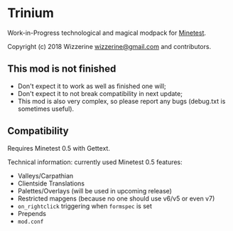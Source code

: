 Trinium
=======

Work-in-Progress technological and magical modpack for
[Minetest](https://github.com/minetest/minetest).

Copyright (c) 2018 Wizzerine <wizzerine@gmail.com> and contributors.

This mod is not finished
------------------------
- Don't expect it to work as well as finished one will;
- Don't expect it to not break compatibility in next update;
- This mod is also very complex, so please report any bugs (debug.txt is
sometimes useful).

Compatibility
-------------
Requires Minetest 0.5 with Gettext.

Technical information: currently used Minetest 0.5 features:
- Valleys/Carpathian
- Clientside Translations
- Palettes/Overlays (will be used in upcoming release)
- Restricted mapgens (because no one should use v6/v5 or even v7)
- `on_rightclick` triggering when `formspec` is set
- Prepends
- `mod.conf`

